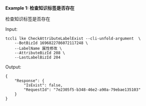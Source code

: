 **Example 1: 检查知识标签是否存在**

检查知识标签是否存在

Input: 

```
tccli lke CheckAttributeLabelExist --cli-unfold-argument  \
    --BotBizId 1696822786072117248 \
    --LabelName 属性修改 \
    --AttributeBizId 208 \
    --LastLabelBizId 204
```

Output: 
```
{
    "Response": {
        "IsExist": false,
        "RequestId": "7e2305f5-b348-46e2-a90a-79ebae135103"
    }
}
```

